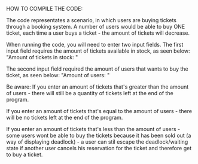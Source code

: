 
HOW TO COMPILE THE CODE:

The code representates a scenario, in which users are buying tickets through a booking system.
A number of users would be able to buy ONE ticket, each time a user buys a ticket - the amount 
of tickets will decrease. 

When running the code, you will need to enter two input fields. 
The first input field requires the amount of tickets available in stock, as seen below:
"Amount of tickets in stock:  "

The second input field required the amount of users that wants to buy the ticket, as seen below:
"Amount of users:  "

Be aware:
If you enter an amount of tickets that's greater than the amount of users - there will
still be a quantity of tickets left at the end of the program.

If you enter an amount of tickets that's equal to the amount of users - there will
be no tickets left at the end of the program.

If you enter an amount of tickets that's less than the amount of users - some users wont be 
able to buy the tickets because it has been sold out (a way of displaying deadlock) - a user 
can stil escape the deadlock/waiting state if another user cancels his reservation for the ticket
and therefore get to buy a ticket.



